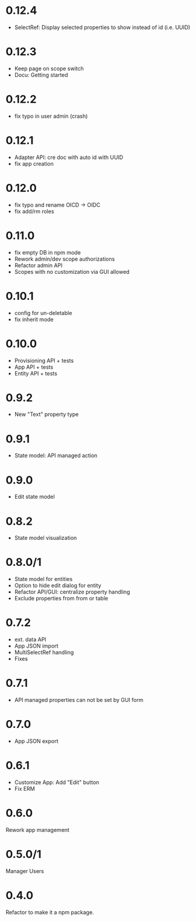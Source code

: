 # 0.12.4
- SelectRef: Display selected properties to show instead of id (i.e. UUID)

# 0.12.3
- Keep page on scope switch
- Docu: Getting started

# 0.12.2
- fix typo in user admin (crash)

# 0.12.1
- Adapter API: cre doc with auto id with UUID
- fix app creation

# 0.12.0
- fix typo and rename OICD -> OIDC
- fix add/rm roles

# 0.11.0
- fix empty DB in npm mode
- Rework admin/dev scope authorizations
- Refactor admin API
- Scopes with no customization via GUI allowed

# 0.10.1
- config for un-deletable
- fix inherit mode

# 0.10.0
- Provisioning API + tests
- App API + tests
- Entity API + tests

# 0.9.2
- New "Text" property type

# 0.9.1
- State model: API managed action 

# 0.9.0
- Edit state model

# 0.8.2
- State model visualization

# 0.8.0/1
- State model for entities
- Option to hide edit dialog for entity
- Refactor API/GUI: centralize property handling
- Exclude properties from from or  table

# 0.7.2
- ext. data API
- App JSON import
- MultiSelectRef handling
- Fixes

# 0.7.1
- API managed properties can not be set by GUI form

# 0.7.0
- App JSON export

# 0.6.1
- Customize App: Add "Edit" button
- Fix ERM

# 0.6.0 

Rework app management

# 0.5.0/1

Manager Users

# 0.4.0

Refactor to make it a npm package.
